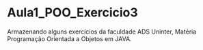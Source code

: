 # Aula1_POO_Exercicio3
Armazenando alguns exercícios da faculdade ADS Uninter, Matéria Programação Orientada a Objetos em JAVA.
